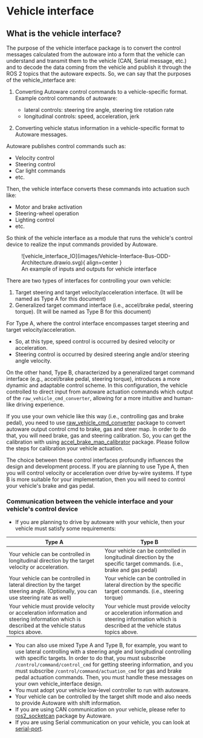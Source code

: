 # Vehicle interface

## What is the vehicle interface?

The purpose of the vehicle interface package is to convert the control messages calculated from the autoware into a form that the vehicle can understand and transmit them to the vehicle (CAN, Serial message, etc.) and to decode the data coming from the vehicle and publish it through the ROS 2 topics that the autoware expects.
So, we can say that the purposes of the vehicle_interface are:

1. Converting Autoware control commands to a vehicle-specific format. Example control commands of autoware:

   - lateral controls: steering tire angle, steering tire rotation rate
   - longitudinal controls: speed, acceleration, jerk

2. Converting vehicle status information in a vehicle-specific format to Autoware messages.

Autoware publishes control commands such as:

- Velocity control
- Steering control
- Car light commands
- etc.

Then, the vehicle interface converts these commands into actuation such like:

- Motor and brake activation
- Steering-wheel operation
- Lighting control
- etc.

So think of the vehicle interface as a module that runs the vehicle's control device to realize the input commands provided by Autoware.

<figure markdown>
  ![vehicle_interface_IO](images/Vehicle-Interface-Bus-ODD-Architecture.drawio.svg){ align=center }
  <figcaption>
    An example of inputs and outputs for vehicle interface
  </figcaption>
</figure>

There are two types of interfaces for controlling your own vehicle:

1. Target steering and target velocity/acceleration interface. (It will be named as Type A for this document)
2. Generalized target command interface (i.e., accel/brake pedal, steering torque). (It will be named as Type B for this document)

For Type A,
where the control interface encompasses target steering and target velocity/acceleration.

- So, at this type, speed control is occurred by desired velocity or acceleration.
- Steering control is occurred by desired steering angle and/or steering angle velocity.

On the other hand, Type B, characterized by a generalized target command interface (e.g., accel/brake pedal, steering torque),
introduces a more dynamic and adaptable control scheme.
In this configuration,
the vehicle
controlled to direct input from autoware actuation commands which output of the `raw_vehicle_cmd_converter`,
allowing for a more intuitive and human-like driving experience.

If you use your own vehicle like this way
(i.e., controlling gas and brake pedal),
you need
to use [raw_vehicle_cmd_converter](https://github.com/autowarefoundation/autoware_universe/tree/main/vehicle/raw_vehicle_cmd_converter) package
to convert autoware output control cmd to brake, gas and steer map.
In order to do that, you will need brake, gas and steering calibration.
So,
you can get the calibration with using [accel_brake_map_calibrator](https://github.com/autowarefoundation/autoware_universe/tree/main/vehicle/accel_brake_map_calibrator/accel_brake_map_calibrator) package.
Please follow the steps for calibration your vehicle actuation.

The choice between these control interfaces profoundly influences the design and development process.
If you are planning to use Type A,
then you will control velocity or acceleration over drive by-wire systems.
If type B is more suitable for your implementation,
then you will need to control your vehicle's brake and gas pedal.

### Communication between the vehicle interface and your vehicle's control device

- If you are planning to drive by autoware with your vehicle, then your vehicle must satisfy some requirements:

| Type A                                                                                                                                         | Type B                                                                                                                                         |
| ---------------------------------------------------------------------------------------------------------------------------------------------- | ---------------------------------------------------------------------------------------------------------------------------------------------- |
| Your vehicle can be controlled in longitudinal direction by the target velocity or acceleration.                                               | Your vehicle can be controlled in longitudinal direction by the specific target commands. (i.e., brake and gas pedal)                          |
| Your vehicle can be controlled in lateral direction by the target steering angle. (Optionally, you can use steering rate as well)              | Your vehicle can be controlled in lateral direction by the specific target commands. (i.e., steering torque)                                   |
| Your vehicle must provide velocity or acceleration information and steering information which is described at the vehicle status topics above. | Your vehicle must provide velocity or acceleration information and steering information which is described at the vehicle status topics above. |

- You can also use mixed Type A and Type B, for example, you want to use lateral controlling with a steering angle and longitudinal controlling with specific targets. In order to do that, you must subscribe `/control/command/control_cmd` for getting steering information, and you must subscribe `/control/command/actuation_cmd` for gas and brake pedal actuation commands. Then, you must handle these messages on your own vehicle_interface design.
- You must adopt your vehicle low-level controller to run with autoware.
- Your vehicle can be controlled by the target shift mode and also needs to provide Autoware with shift information.
- If you are using CAN communication on your vehicle, please refer to [ros2_socketcan](https://github.com/autowarefoundation/ros2_socketcan) package by Autoware.
- If you are using Serial communication on your vehicle, you can look at [serial-port](https://github.com/fedetft/serial-port/tree/master/3_async).
